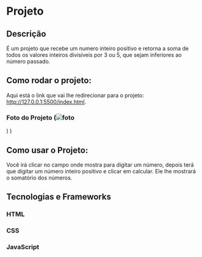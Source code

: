 # Projeto 
## Descrição
É um projeto que recebe um numero inteiro positivo e retorna a soma de todos os valores inteiros divisíveis por 3 ou 5, que sejam inferiores ao número passado.
## Como rodar o projeto:
Aqui está o link que vai lhe redirecionar para o projeto: http://127.0.0.1:5500/index.html.

### Foto do Projeto (![foto](https://github.com/Art1367/Projeto/assets/108029096/b94c2dcf-e45f-4573-ad05-8855a9659810)
)
)

## Como usar o Projeto:
Você irá clicar no campo onde mostra para digitar um número, depois terá que digitar um número inteiro positivo e clicar em calcular. Ele lhe mostrará o somatório dos números.
## Tecnologias e Frameworks
### HTML
### CSS
### JavaScript

